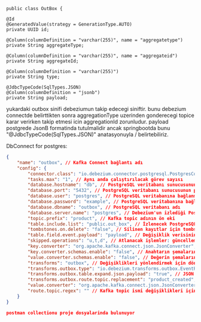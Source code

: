     public class OutBox {

    @Id
    @GeneratedValue(strategy = GenerationType.AUTO)
    private UUID id;

    @Column(columnDefinition = "varchar(255)", name = "aggregatetype")
    private String aggregateType;

    @Column(columnDefinition = "varchar(255)", name = "aggregateid")
    private String aggregateId;

    @Column(columnDefinition = "varchar(255)")
    private String type;

    @JdbcTypeCode(SqlTypes.JSON)
    @Column(columnDefinition = "jsonb")
    private String payload;

yukardaki outbox sinifi debeziumun takip edecegi siniftir. bunu debezium connectde belirttikten sonra
aggregationType uzerinden gonderecegi topice karar verirken takip etmesi icin aggregationId zorunludur.
payload postgrede JsonB formatinda tutulmalidir ancak springbootda bunu "@JdbcTypeCode(SqlTypes.JSON)" anatasyonuyla /
belirtebiliriz.

DbConnect for postgres:
```json
{
    "name": "outbox", // Kafka Connect bağlantı adı
    "config": {
        "connector.class": "io.debezium.connector.postgresql.PostgresConnector", // Debezium PostgreSQL Connector'ın sınıf adı
        "tasks.max": "1", // Aynı anda çalıştırılacak görev sayısı
        "database.hostname": "db", // PostgreSQL veritabanı sunucusunun adı veya IP adresi
        "database.port": "5432", // PostgreSQL veritabanı sunucusunun port numarası
        "database.user": "postgres", // PostgreSQL veritabanına bağlanmak için kullanıcı adı
        "database.password": "example", // PostgreSQL veritabanına bağlanmak için kullanıcı parolası
        "database.dbname": "outbox", // PostgreSQL veritabanı adı
        "database.server.name": "postgres", // Debezium'un izlediği PostgreSQL sunucu adı
        "topic.prefix": "product", // Kafka topic adının ön eki
        "table.include.list": "public.out_box", // İzlenecek PostgreSQL tablosu adı (out_box olarak değiştirildi)
        "tombstones.on.delete": "false", // Silinen kayıtlar için tombstone oluşturulsun mu?
        "table.field.event.payload": "payload", // Değişiklik verisinin saklandığı alan adı
        "skipped.operations": "u,t,d", // Atlanacak işlemler: güncelleme, truncate, silme
        "key.converter": "org.apache.kafka.connect.json.JsonConverter", // Anahtar dönüştürücü sınıfı
        "key.converter.schemas.enable": "false", // Anahtarın şemalarını etkinleştir
        "value.converter.schemas.enable": "false", // Değerin şemalarını etkinleştir
        "transforms": "outbox", // Değişiklikleri yönlendirmek için dönüşümler
        "transforms.outbox.type": "io.debezium.transforms.outbox.EventRouter", // EventRouter dönüşüm sınıfı
        "transforms.outbox.table.expand.json.payload": "true", // JSON payload'ini genişlet
        "transforms.outbox.route.topic.replacement": "product_created", // Yönlendirilecek Kafka topic adı (product_created olarak değiştirildi)
        "value.converter": "org.apache.kafka.connect.json.JsonConverter", // Değer dönüştürücü sınıfı
        "route.topic.regex": "" // Kafka topic ismi değişiklikleri için regex ifadesi
    }
}

postman collectionu proje dosyalarinda bulunuyor